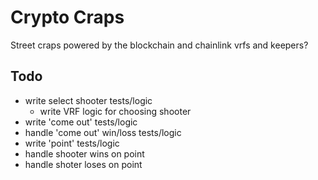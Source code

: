 # Crypto Craps

Street craps powered by the blockchain and chainlink vrfs and keepers?

## Todo

-   write select shooter tests/logic
    -   write VRF logic for choosing shooter
-   write 'come out' tests/logic
-   handle 'come out' win/loss tests/logic
-   write 'point' tests/logic
-   handle shooter wins on point
-   handle shoter loses on point
